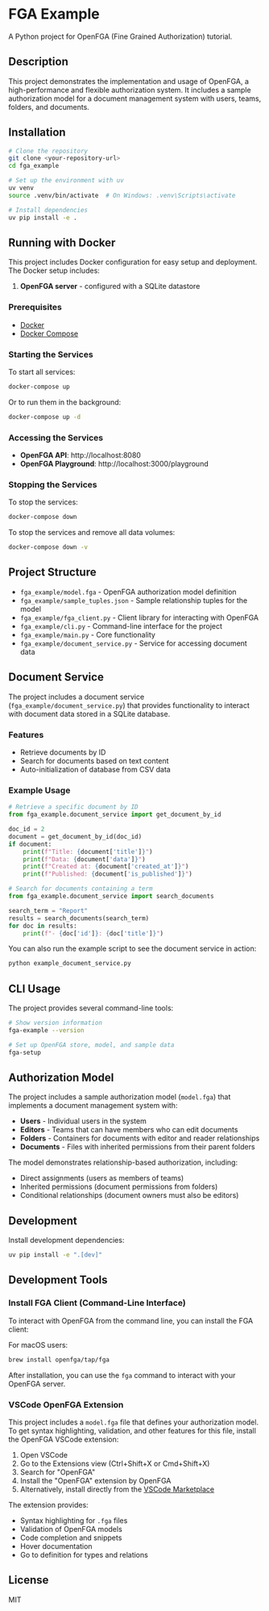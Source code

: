 # FGA Example

A Python project for OpenFGA (Fine Grained Authorization) tutorial.

## Description

This project demonstrates the implementation and usage of OpenFGA, a high-performance and flexible authorization system. It includes a sample authorization model for a document management system with users, teams, folders, and documents.

## Installation

```bash
# Clone the repository
git clone <your-repository-url>
cd fga_example

# Set up the environment with uv
uv venv
source .venv/bin/activate  # On Windows: .venv\Scripts\activate

# Install dependencies
uv pip install -e .
```

## Running with Docker

This project includes Docker configuration for easy setup and deployment. The Docker setup includes:

1. **OpenFGA server** - configured with a SQLite datastore

### Prerequisites

- [Docker](https://docs.docker.com/get-docker/) 
- [Docker Compose](https://docs.docker.com/compose/install/)

### Starting the Services

To start all services:

```bash
docker-compose up
```

Or to run them in the background:

```bash
docker-compose up -d
```

### Accessing the Services

- **OpenFGA API**: http://localhost:8080
- **OpenFGA Playground**: http://localhost:3000/playground

### Stopping the Services

To stop the services:

```bash
docker-compose down
```

To stop the services and remove all data volumes:

```bash
docker-compose down -v
```

## Project Structure

- `fga_example/model.fga` - OpenFGA authorization model definition
- `fga_example/sample_tuples.json` - Sample relationship tuples for the model
- `fga_example/fga_client.py` - Client library for interacting with OpenFGA
- `fga_example/cli.py` - Command-line interface for the project
- `fga_example/main.py` - Core functionality
- `fga_example/document_service.py` - Service for accessing document data

## Document Service

The project includes a document service (`fga_example/document_service.py`) that provides functionality to interact with document data stored in a SQLite database.

### Features

- Retrieve documents by ID
- Search for documents based on text content
- Auto-initialization of database from CSV data

### Example Usage

```python
# Retrieve a specific document by ID
from fga_example.document_service import get_document_by_id

doc_id = 2
document = get_document_by_id(doc_id)
if document:
    print(f"Title: {document['title']}")
    print(f"Data: {document['data']}")
    print(f"Created at: {document['created_at']}")
    print(f"Published: {document['is_published']}")

# Search for documents containing a term
from fga_example.document_service import search_documents

search_term = "Report"
results = search_documents(search_term)
for doc in results:
    print(f"- {doc['id']}: {doc['title']}")
```

You can also run the example script to see the document service in action:

```bash
python example_document_service.py
```

## CLI Usage

The project provides several command-line tools:

```bash
# Show version information
fga-example --version

# Set up OpenFGA store, model, and sample data
fga-setup
```

## Authorization Model

The project includes a sample authorization model (`model.fga`) that implements a document management system with:

- **Users** - Individual users in the system
- **Editors** - Teams that can have members who can edit documents
- **Folders** - Containers for documents with editor and reader relationships
- **Documents** - Files with inherited permissions from their parent folders

The model demonstrates relationship-based authorization, including:
- Direct assignments (users as members of teams)
- Inherited permissions (document permissions from folders)
- Conditional relationships (document owners must also be editors)

## Development

Install development dependencies:

```bash
uv pip install -e ".[dev]"
```

## Development Tools

### Install FGA Client (Command-Line Interface)

To interact with OpenFGA from the command line, you can install the FGA client:

For macOS users:
```bash
brew install openfga/tap/fga
```

After installation, you can use the `fga` command to interact with your OpenFGA server.

### VSCode OpenFGA Extension

This project includes a `model.fga` file that defines your authorization model. To get syntax highlighting, validation, and other features for this file, install the OpenFGA VSCode extension:

1. Open VSCode
2. Go to the Extensions view (Ctrl+Shift+X or Cmd+Shift+X)
3. Search for "OpenFGA"
4. Install the "OpenFGA" extension by OpenFGA
5. Alternatively, install directly from the [VSCode Marketplace](https://marketplace.visualstudio.com/items?itemName=openfga.openfga-vscode)

The extension provides:
- Syntax highlighting for `.fga` files
- Validation of OpenFGA models
- Code completion and snippets
- Hover documentation
- Go to definition for types and relations

## License

MIT